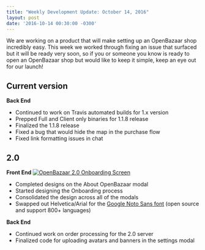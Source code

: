 ```yaml
---
title: "Weekly Development Update: October 14, 2016" 
layout: post
date: '2016-10-14 00:30:00 -0300'
---
```

        
We are working on a product that will make setting up an OpenBazaar shop incredibly easy. This week we worked through fixing an issue that surfaced but it will be ready very soon, so if you or someone you know is ready to open an OpenBazaar shop but would like to keep it simple, keep an eye out for our launch!

Current version
---------------

**Back End**

*   Continued to work on Travis automated builds for 1.x version
*   Prepped Full and Client only binaries for 1.1.8 release
*   Finalized the 1.1.8 release
*   Fixed a bug that would hide the map in the purchase flow
*   Fixed link formatting issues in chat

2.0
---

**Front End** [![OpenBazaar 2.0 Onboarding Screen](Screen-Shot-2016-10-14-at-10.01.02-AM.png)](Screen-Shot-2016-10-14-at-10.01.02-AM.png)

*   Completed designs on the About OpenBazaar modal
*   Started designing the Onboarding process
*   Consolidated the design across all of the modals
*   Swapped out Helvetica/Arial for the [Google Noto Sans font](https://www.google.com/get/noto/) (open source and support 800+ languages)

**Back End**

*   Continued work on order processing for the 2.0 server
*   Finalized code for uploading avatars and banners in the settings modal
